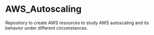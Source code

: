 # AWS_Autoscaling
Repository to create AWS resources to study AWS autoscaling and its behavior under different circumstances.
